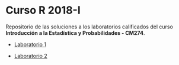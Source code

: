 # Curso R 2018-I

Repositorio de las soluciones a los laboratorios calificados del curso **Introducción a la Estadística y Probabilidades - CM274**.

- [Laboratorio 1](https://github.com/C-Lara/Curso-Probabilidad1/blob/master/Laboratorios-calificados/Laboratorio1-CM274.pdf)

- [Laboratorio 2](https://github.com/C-Lara/Curso-Probabilidad1/blob/master/Laboratorios-calificados/Laboratorio2-CM274.pdf)
